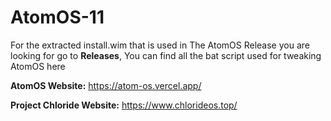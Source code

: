 # AtomOS-11
For the extracted install.wim that is used in The AtomOS Release you are looking for go to **Releases**,
You can find all the bat script used for tweaking AtomOS here




**AtomOS Website:**
https://atom-os.vercel.app/

**Project Chloride Website:**
https://www.chlorideos.top/

